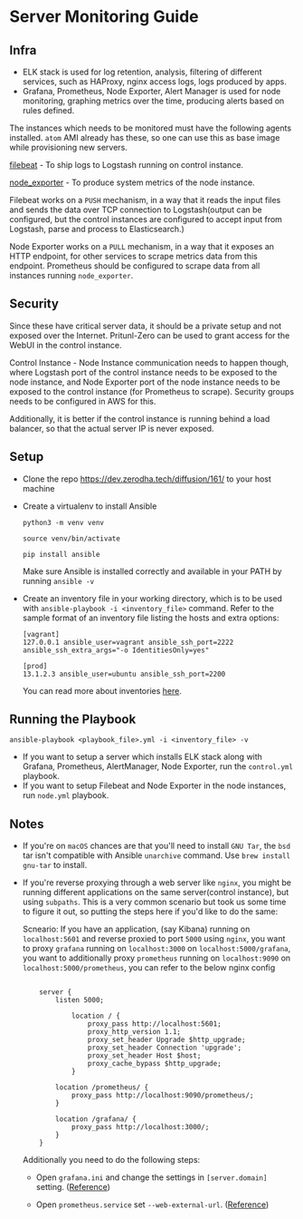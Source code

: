 # Server Monitoring Guide

## Infra

- ELK stack is used for log retention, analysis, filtering of different services, such as HAProxy, nginx access logs, logs produced by apps.
- Grafana, Prometheus, Node Exporter, Alert Manager is used for node monitoring, graphing metrics over the time, producing alerts based on rules defined.

The instances which needs to be monitored must have the following agents installed. `atom` AMI already has these, so one can use this as base image while provisioning new servers.

[filebeat](https://www.elastic.co/products/beats/filebeat) - To ship logs to Logstash running on control instance.

[node_exporter](https://github.com/prometheus/node_exporter) - To produce system metrics of the node instance.

Filebeat works on a `PUSH` mechanism, in a way that it reads the input files and sends the data over TCP connection to Logstash(output can be configured, but the control instances are configured to accept input from Logstash, parse and process to Elasticsearch.)

Node Exporter works on a `PULL` mechanism, in a way that it exposes an HTTP endpoint, for other services to scrape metrics data from this endpoint. Prometheus should be configured to scrape data from all instances running `node_exporter`.

## Security

Since these have critical server data, it should be a private setup and not exposed over the Internet. Pritunl-Zero can be used to grant access for the WebUI in the control instance.

Control Instance - Node Instance communication needs to happen though, where Logstash port of the control instance needs to be exposed to the node instance, and Node Exporter port of the node instance needs to be exposed to the control instance (for Prometheus to scrape). Security groups needs to be configured in AWS for this.

Additionally, it is better if the control instance is running behind a load balancer, so that the actual server IP is never exposed.

## Setup

- Clone the repo https://dev.zerodha.tech/diffusion/161/ to your host machine

- Create a virtualenv to install Ansible

    `python3 -m venv venv`

    `source venv/bin/activate`

    `pip install ansible`

    Make sure Ansible is installed correctly and available in your PATH by running `ansible -v`

- Create an inventory file in your working directory, which is to be used with `ansible-playbook -i <inventory_file>` command.
Refer to the sample format of an inventory file listing the hosts and extra options:

    ```
    [vagrant]
    127.0.0.1 ansible_user=vagrant ansible_ssh_port=2222 ansible_ssh_extra_args="-o IdentitiesOnly=yes"

    [prod]
    13.1.2.3 ansible_user=ubuntu ansible_ssh_port=2200
    ```
    You can read more about inventories [here](https://docs.ansible.com/ansible/latest/user_guide/intro_inventory.html).


## Running the Playbook

`ansible-playbook <playbook_file>.yml -i <inventory_file> -v`

- If you want to setup a server which installs ELK stack along with Grafana, Prometheus, AlertManager, Node Exporter, run the `control.yml` playbook.
- If you want to setup Filebeat and Node Exporter in the node instances, run `node.yml` playbook.


## Notes
- If you're on `macOS` chances are that you'll need to install `GNU Tar`, the `bsd` tar isn't compatible with Ansible `unarchive` command.
Use `brew install gnu-tar` to install.

- If you're reverse proxying through a web server like `nginx`, you might be running different applications on the same server(control instance), but using `subpaths`. This is a very common scenario but took us some time to figure it out, so putting the steps here if you'd like to do the same:

    Scneario: If you have an application, (say Kibana) running on `localhost:5601` and reverse proxied to port `5000` using `nginx`, you want to proxy `grafana` running on `localhost:3000` on `localhost:5000/grafana`, you want to additionally proxy `prometheus` running on `localhost:9090` on `localhost:5000/prometheus`, you can refer to the below nginx config

    ```

        server {
            listen 5000;

                location / {
                    proxy_pass http://localhost:5601;
                    proxy_http_version 1.1;
                    proxy_set_header Upgrade $http_upgrade;
                    proxy_set_header Connection 'upgrade';
                    proxy_set_header Host $host;
                    proxy_cache_bypass $http_upgrade;
                }

            location /prometheus/ {
                proxy_pass http://localhost:9090/prometheus/;
            }

            location /grafana/ {
                proxy_pass http://localhost:3000/;
            }
        }

    ```


    Additionally you need to do the following steps:

    - Open `grafana.ini` and change the settings in `[server.domain]` setting. ([Reference](http://docs.grafana.org/installation/behind_proxy/))

    - Open `prometheus.service` set `--web-external-url`. ([Reference](https://www.robustperception.io/using-external-urls-and-proxies-with-prometheus))